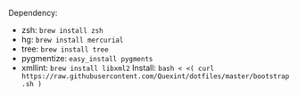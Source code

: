 Dependency:
- zsh: `brew install zsh`
- hg: `brew install mercurial`
- tree: `brew install tree`
- pygmentize: `easy_install pygments`
- xmllint: `brew install libxml2`
Install: `bash < <( curl https://raw.githubusercontent.com/Quexint/dotfiles/master/bootstrap.sh )`
